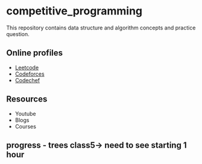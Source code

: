 # competitive_programming
This repository contains data structure and algorithm concepts and practice question.

## Online profiles
- [Leetcode](https://leetcode.com/mukesh153/)
- [Codeforces](https://codeforces.com/profile/mukesh7758negi)
- [Codechef](https://www.codechef.com/users/mukesh153)

## Resources
- Youtube
- Blogs
- Courses

## progress - trees class5-> need to see starting 1 hour